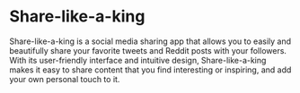 # Share-like-a-king 

Share-like-a-king is a social media sharing app that allows you to easily and beautifully share your favorite tweets and Reddit posts with your followers. With its user-friendly interface and intuitive design, Share-like-a-king makes it easy to share content that you find interesting or inspiring, and add your own personal touch to it.


 
 